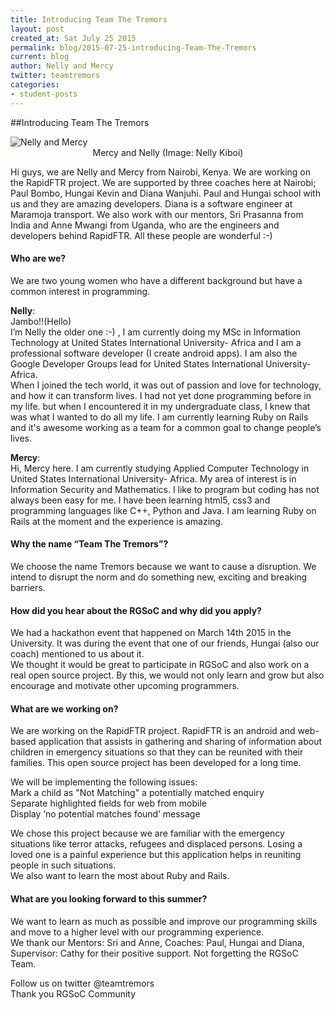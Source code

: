 ```yaml
---
title: Introducing Team The Tremors
layout: post
created_at: Sat July 25 2015
permalink: blog/2015-07-25-introducing-Team-The-Tremors
current: blog
author: Nelly and Mercy
twitter: teamtremors
categories: 
- student-posts
---
```


##Introducing Team The Tremors

<img src="/img/blog/2015/Introducing-Team-The-Tremors-students.png" alt="Nelly and Mercy">
<div align="center" class="image-credits">Mercy and Nelly (Image: Nelly Kiboi) </div>

Hi guys, we are Nelly and Mercy from Nairobi, Kenya. We are working on the RapidFTR project. We are supported by three coaches here at Nairobi; Paul Bombo, Hungai Kevin and Diana Wanjuhi. Paul and Hungai school with us and they are amazing developers. Diana is a software engineer at Maramoja transport. We also work with our mentors, Sri Prasanna from India and Anne Mwangi from Uganda, who are the engineers and developers behind RapidFTR. All these people are wonderful :-)

#### Who are we?  
We are two young women who have a different background but have a common interest in programming.

__Nelly__:  
Jambo!!(Hello)  
I’m Nelly the older one :-)  , I am currently doing my MSc in Information Technology at United States International University- Africa and I am a professional software developer (I create android apps). I am also the Google Developer Groups lead for United States International University-Africa.  
When I joined the tech world, it was out of passion and love for technology, and how it can transform lives. I had not yet done programming before in my life. but when I encountered it in my undergraduate class, I knew that was what I wanted to do all my life. I am currently learning Ruby on Rails and it's awesome working as a team for a common goal to change people’s lives.

__Mercy__:  
Hi, Mercy here. I am currently studying Applied Computer Technology in United States International University- Africa. My  area of interest is in Information Security and Mathematics. I like to program but coding has not always been easy for me. I have been learning html5, css3 and programming languages like C++, Python and Java. I am learning Ruby on Rails at the moment and the experience is amazing. 

#### Why the name “Team The Tremors”?
We choose the name Tremors because we want to cause a disruption. We intend to disrupt the norm and do something new, exciting and breaking barriers. 

#### How did you hear about the RGSoC and why did you apply?
We had a hackathon event that happened on March 14th 2015 in the University. It was during the event that one of our friends, Hungai (also our coach) mentioned to us about it.  
We thought it would be great to participate in RGSoC and also work on a real open source project. By this, we would not only learn and grow but also encourage and motivate other upcoming programmers.

#### What are we working on?
We are working on the RapidFTR project. RapidFTR is an android and web-based application that assists in gathering and sharing of information about children in emergency situations so that they can be reunited with their families. This open source project has been developed for a long time.  

We will be implementing the following issues:  
Mark a child as "Not Matching" a potentially matched enquiry  
Separate highlighted fields for web from mobile  
Display ‘no potential matches found’ message  

We chose this project because we are familiar with the emergency situations like terror attacks, refugees and displaced persons. Losing a loved one is a painful experience but this application helps in reuniting people in such situations.  
We also want to learn the most about Ruby and Rails.  

#### What are you looking forward to this summer?  
We want to learn as much as possible and improve our programming skills and move to a higher level with our programming experience.  
We thank our Mentors: Sri and Anne, Coaches: Paul, Hungai and Diana, Supervisor: Cathy for their positive support. Not forgetting the RGSoC Team.  


Follow us on twitter @teamtremors  
Thank you RGSoC Community  
